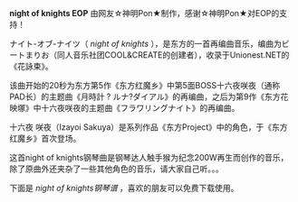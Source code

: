 

**night of knights EOP** 由网友☆神明Pon★制作，感谢☆神明Pon★对EOP的支持！

ナイト-オブ-ナイツ（ _night of knights_
），是东方的一首再编曲音乐，编曲为ビートまりお（同人音乐社团COOL&CREATE的创建者），收录于Unionest.NET的《花詠束》。

该曲开始的20秒为东方第5作《东方红魔乡》中第5面BOSS十六夜咲夜（通称PAD长）的主题曲《月時計 ?
ルナ?ダイアル》的再编曲，之后为第9作《东方花映塚》中十六夜咲夜的主题曲《フラワリングナイト》的再编曲。

十六夜 咲夜（Izayoi Sakuya）是系列作品《东方Project》中的角色，于《东方红魔乡》首次登场。

这首night of knights钢琴曲是钢琴达人触手猴为纪念200W再生而创作的音乐，除了原曲外还夹杂了一些其他角色的音乐，请大家自己听。。。

下面是 _night of knights钢琴谱_ ，喜欢的朋友可以免费下载使用。

